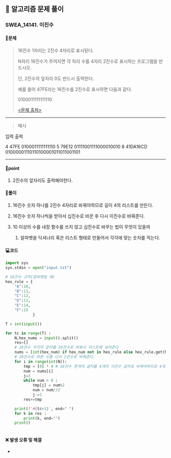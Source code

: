 ## 🐌 알고리즘 문제 풀이

### SWEA_14141. 이진수

#### 📒문제

> 16진수 1자리는 2진수 4자리로 표시된다.
>
> N자리 16진수가 주어지면 각 자리 수를 4자리 2진수로 표시하는 프로그램을 만드시오.
>
> 단, 2진수의 앞자리 0도 반드시 출력한다.
>
> 예를 들어 47FE라는 16진수를 2진수로 표시하면 다음과 같다.
> 
>0100011111111110
> 
>[<문제 출처>](https://swexpertacademy.com/main/code/userProblem/userProblemDetail.do?contestProbId=AX-24sx6WDsDFARi)



---

> 예시

입력						 출력 

4 47FE					0100011111111110
5 79E12				  01111001111000010010
8 41DA16CD		 01000001110110100001011011001101

----




#### 🚀point

1. 2진수의 앞자리도 출력해야한다.

   


#### 🔎풀이

1. 16진수 숫자 하나를 2진수 4자리로 바꿔야하므로 길이 4의 리스트를 만든다.

1. 16진수 숫자 하나씩을 받아서 십진수로 바꾼 후 다시 이진수로 바꿔준다.

1. 10 이상의 수를 내장 함수를 쓰지 않고 십진수로 바꾸는 법이 무엇이 있을까

   1. 알파벳을 딕셔너리 혹은 리스트 형태로 만들어서 각각에 맞는 숫자를 적는다.

   


#### 💻코드

```python
import sys
sys.stdin = open("input.txt")

# 16진수 규칙(알파벳일 때)
hex_rule = {
    "A":10,
    "B":11,
    "C":12,
    "D":13,
    "E":14,
    "F":15
            }

T = int(input())

for tc in range(T) :
    N,hex_nums = input().split()
    res=[]
    # 16진수 각각의 문자를 10진수로 바꿔서 리스트에 넣어준다
    nums = [int(hex_num) if hex_num not in hex_rule else hex_rule.get(hex_num) for hex_num in hex_nums]
    # 10진수로 바뀐 수를 다시 2진수로 바꿔준다.
    for i in range(int(N)):
        tmp = [0] * 4 # 16진수 한개의 글자를 4개의 이진수 글자로 바꿔야하므로 4개짜리 0으로 찬 리스트를 만들어준다.
        num = nums[i]
        j=3
        while num > 0 :
            tmp[j] = num%2
            num = num//2
            j-=1
        res+=tmp

    print(f'#{tc+1}', end=" ")
    for k in res :
        print(k, end="")
    print()
 
```



#### ❌ 발생 오류 및 해결

- 

